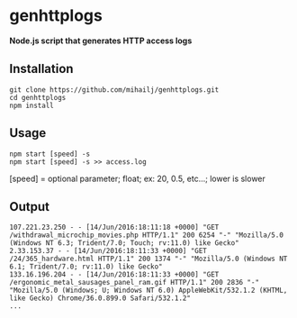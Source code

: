 # genhttplogs

**Node.js script that generates HTTP access logs**

## Installation
```
git clone https://github.com/mihailj/genhttplogs.git
cd genhttplogs
npm install
```

## Usage
```
npm start [speed] -s
npm start [speed] -s >> access.log
```
[speed] = optional parameter; float; ex: 20, 0.5, etc...; lower is slower

## Output
```
107.221.23.250 - - [14/Jun/2016:18:11:18 +0000] "GET /withdrawal_microchip_movies.php HTTP/1.1" 200 6254 "-" "Mozilla/5.0 (Windows NT 6.3; Trident/7.0; Touch; rv:11.0) like Gecko"
2.33.153.37 - - [14/Jun/2016:18:11:33 +0000] "GET /24/365_hardware.html HTTP/1.1" 200 1374 "-" "Mozilla/5.0 (Windows NT 6.1; Trident/7.0; rv:11.0) like Gecko"
133.16.196.204 - - [14/Jun/2016:18:11:33 +0000] "GET /ergonomic_metal_sausages_panel_ram.gif HTTP/1.1" 200 2836 "-" "Mozilla/5.0 (Windows; U; Windows NT 6.0) AppleWebKit/532.1.2 (KHTML, like Gecko) Chrome/36.0.899.0 Safari/532.1.2"
...
```
